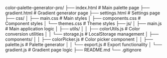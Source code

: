 color-palette-generator-pro/
├── index.html                 # Main palette page
├── gradient.html              # Gradient generator page
├── settings.html              # Settings page
├── css/
│   ├── main.css              # Main styles
│   ├── components.css        # Component styles
│   └── themes.css            # Theme styles
├── js/
│   ├── main.js               # Main application logic
│   ├── utils/
│   │   ├── colorUtils.js     # Color conversion utilities
│   │   └── storage.js        # LocalStorage management
│   ├── components/
│   │   ├── colorPicker.js    # Color picker component
│   │   ├── palette.js        # Palette generator
│   │   └── export.js         # Export functionality
│   └── gradient.js           # Gradient page logic
├── README.md
└── .gitignore